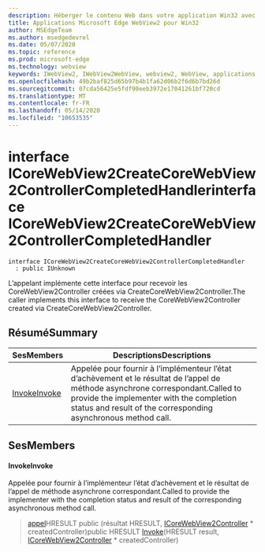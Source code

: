```yaml
---
description: Héberger le contenu Web dans votre application Win32 avec le contrôle Microsoft Edge WebView2
title: Applications Microsoft Edge WebView2 pour Win32
author: MSEdgeTeam
ms.author: msedgedevrel
ms.date: 05/07/2020
ms.topic: reference
ms.prod: microsoft-edge
ms.technology: webview
keywords: IWebView2, IWebView2WebView, webview2, WebView, applications Win32, Win32, Edge, ICoreWebView2, ICoreWebView2Controller, contrôle de navigateur, html Edge
ms.openlocfilehash: 49b2baf825d65b97b4b1fa62d06b2f6d6b7bd26d
ms.sourcegitcommit: 07cda56425e5fdf90eeb3972e17041261bf720cd
ms.translationtype: MT
ms.contentlocale: fr-FR
ms.lasthandoff: 05/14/2020
ms.locfileid: "10653535"
---
```

# <span data-ttu-id="87e20-104">interface ICoreWebView2CreateCoreWebView2ControllerCompletedHandler</span><span class="sxs-lookup"><span data-stu-id="87e20-104">interface ICoreWebView2CreateCoreWebView2ControllerCompletedHandler</span></span> 

```
interface ICoreWebView2CreateCoreWebView2ControllerCompletedHandler
  : public IUnknown
```

<span data-ttu-id="87e20-105">L’appelant implémente cette interface pour recevoir les CoreWebView2Controller créées via CreateCoreWebView2Controller.</span><span class="sxs-lookup"><span data-stu-id="87e20-105">The caller implements this interface to receive the CoreWebView2Controller created via CreateCoreWebView2Controller.</span></span>

## <span data-ttu-id="87e20-106">Résumé</span><span class="sxs-lookup"><span data-stu-id="87e20-106">Summary</span></span>

 <span data-ttu-id="87e20-107">Ses</span><span class="sxs-lookup"><span data-stu-id="87e20-107">Members</span></span>                        | <span data-ttu-id="87e20-108">Descriptions</span><span class="sxs-lookup"><span data-stu-id="87e20-108">Descriptions</span></span>
--------------------------------|---------------------------------------------
[<span data-ttu-id="87e20-109">Invoke</span><span class="sxs-lookup"><span data-stu-id="87e20-109">Invoke</span></span>](#invoke) | <span data-ttu-id="87e20-110">Appelée pour fournir à l’implémenteur l’état d’achèvement et le résultat de l’appel de méthode asynchrone correspondant.</span><span class="sxs-lookup"><span data-stu-id="87e20-110">Called to provide the implementer with the completion status and result of the corresponding asynchronous method call.</span></span>

## <span data-ttu-id="87e20-111">Ses</span><span class="sxs-lookup"><span data-stu-id="87e20-111">Members</span></span>

#### <span data-ttu-id="87e20-112">Invoke</span><span class="sxs-lookup"><span data-stu-id="87e20-112">Invoke</span></span> 

<span data-ttu-id="87e20-113">Appelée pour fournir à l’implémenteur l’état d’achèvement et le résultat de l’appel de méthode asynchrone correspondant.</span><span class="sxs-lookup"><span data-stu-id="87e20-113">Called to provide the implementer with the completion status and result of the corresponding asynchronous method call.</span></span>

> <span data-ttu-id="87e20-114">[appel](#invoke)HRESULT public (résultat HRESULT, [ICoreWebView2Controller](icorewebview2controller.md) \* createdController)</span><span class="sxs-lookup"><span data-stu-id="87e20-114">public HRESULT [Invoke](#invoke)(HRESULT result, [ICoreWebView2Controller](icorewebview2controller.md) \* createdController)</span></span>

